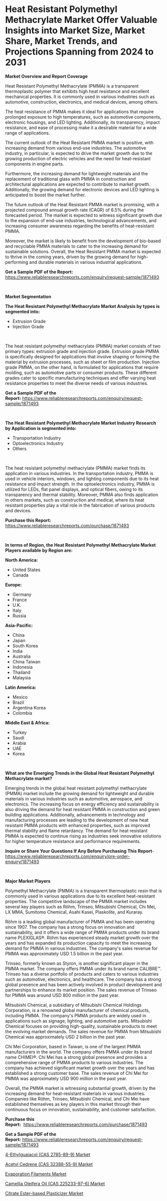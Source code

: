 <p><h1>Heat Resistant Polymethyl Methacrylate Market Offer Valuable Insights into Market Size, Market Share, Market Trends, and Projections Spanning from 2024 to 2031</h1></p><p><strong>Market Overview and Report Coverage</strong></p>
<p><p>Heat Resistant Polymethyl Methacrylate (PMMA) is a transparent thermoplastic polymer that exhibits high heat resistance and excellent mechanical properties. It is commonly used in various industries such as automotive, construction, electronics, and medical devices, among others.</p><p>The heat resistance of PMMA makes it ideal for applications that require prolonged exposure to high temperatures, such as automotive components, electronic housings, and LED lighting. Additionally, its transparency, impact resistance, and ease of processing make it a desirable material for a wide range of applications.</p><p>The current outlook of the Heat Resistant PMMA market is positive, with increasing demand from various end-use industries. The automotive industry, in particular, is expected to drive the market growth due to the growing production of electric vehicles and the need for heat-resistant components in engine parts.</p><p>Furthermore, the increasing demand for lightweight materials and the replacement of traditional glass with PMMA in construction and architectural applications are expected to contribute to market growth. Additionally, the growing demand for electronic devices and LED lighting is anticipated to boost the market further.</p><p>The future outlook of the Heat Resistant PMMA market is promising, with a projected compound annual growth rate (CAGR) of 6.5% during the forecasted period. The market is expected to witness significant growth due to the expansion of end-use industries, technological advancements, and increasing consumer awareness regarding the benefits of heat-resistant PMMA.</p><p>Moreover, the market is likely to benefit from the development of bio-based and recyclable PMMA materials to cater to the increasing demand for sustainable solutions. Overall, the Heat Resistant PMMA market is expected to thrive in the coming years, driven by the growing demand for high-performing and durable materials in various industrial applications.</p></p>
<p><strong>Get a Sample PDF of the Report:</strong> <a href="https://www.reliableresearchreports.com/enquiry/request-sample/1871493">https://www.reliableresearchreports.com/enquiry/request-sample/1871493</a></p>
<p>&nbsp;</p>
<p><strong>Market Segmentation</strong></p>
<p><strong>The Heat Resistant Polymethyl Methacrylate Market Analysis by types is segmented into:</strong></p>
<p><ul><li>Extrusion Grade</li><li>Injection Grade</li></ul></p>
<p>&nbsp;</p>
<p><p>The heat resistant polymethyl methacrylate (PMMA) market consists of two primary types: extrusion grade and injection grade. Extrusion grade PMMA is specifically designed for applications that involve shaping or forming the material by extrusion processes, such as sheet or film production. Injection grade PMMA, on the other hand, is formulated for applications that require molding, such as automotive parts or consumer products. These different grades cater to specific manufacturing techniques and offer varying heat resistance properties to meet the diverse needs of various industries.</p></p>
<p><strong>Get a Sample PDF of the Report:</strong>&nbsp;<a href="https://www.reliableresearchreports.com/enquiry/request-sample/1871493">https://www.reliableresearchreports.com/enquiry/request-sample/1871493</a></p>
<p>&nbsp;</p>
<p><strong>The Heat Resistant Polymethyl Methacrylate Market Industry Research by Application is segmented into:</strong></p>
<p><ul><li>Transportation Industry</li><li>Optoelectronics Industry</li><li>Others</li></ul></p>
<p>&nbsp;</p>
<p><p>The heat resistant polymethyl methacrylate (PMMA) market finds its application in various industries. In the transportation industry, PMMA is used in vehicle interiors, windows, and lighting components due to its heat resistance and impact strength. In the optoelectronics industry, PMMA is utilized for LEDs, flat panel displays, and optical fibers, owing to its transparency and thermal stability. Moreover, PMMA also finds application in others markets, such as construction and medical, where its heat resistant properties play a vital role in the fabrication of various products and devices.</p></p>
<p><strong>Purchase this Report:</strong>&nbsp; <a href="https://www.reliableresearchreports.com/purchase/1871493">https://www.reliableresearchreports.com/purchase/1871493</a></p>
<p>&nbsp;</p>
<p><strong>In terms of Region, the Heat Resistant Polymethyl Methacrylate Market Players available by Region are:</strong></p>
<p>
    <p> <strong> North America: </strong>
        <ul>
            <li>United States</li>
            <li>Canada</li>
        </ul>
        </p> 
    <p> <strong> Europe: </strong>
        <ul>
            <li>Germany</li>
            <li>France</li>
            <li>U.K.</li>
            <li>Italy</li>
            <li>Russia</li>
        </ul>
        </p> 
    <p> <strong> Asia-Pacific: </strong>
        <ul>
            <li>China</li>
            <li>Japan</li>
            <li>South Korea</li>
            <li>India</li>
            <li>Australia</li>
            <li>China Taiwan</li>
            <li>Indonesia</li>
            <li>Thailand</li>
            <li>Malaysia</li>
        </ul>
        </p> 
    <p> <strong> Latin America: </strong>
        <ul>
            <li>Mexico</li>
            <li>Brazil</li>
            <li>Argentina Korea</li>
            <li>Colombia</li>
        </ul>
        </p> 
    <p> <strong> Middle East & Africa: </strong>
        <ul>
            <li>Turkey</li>
            <li>Saudi</li>
            <li>Arabia</li>
            <li>UAE</li>
            <li>Korea</li>
        </ul>
    </p>
    </p>
<p>&nbsp;</p>
<p><strong>What are the Emerging Trends in the Global Heat Resistant Polymethyl Methacrylate market?</strong></p>
<p><p>Emerging trends in the global heat resistant polymethyl methacrylate (PMMA) market include the growing demand for lightweight and durable materials in various industries such as automotive, aerospace, and electronics. The increasing focus on energy efficiency and sustainability is also driving the demand for heat resistant PMMA in construction and green building applications. Additionally, advancements in technology and manufacturing processes are leading to the development of new heat resistant PMMA products with enhanced properties, such as improved thermal stability and flame retardancy. The demand for heat resistant PMMA is expected to continue rising as industries seek innovative solutions for higher temperature resistance and performance requirements.</p></p>
<p><strong>Inquire or Share Your Questions If Any Before Purchasing This Report</strong>- <a href="https://www.reliableresearchreports.com/enquiry/pre-order-enquiry/1871493">https://www.reliableresearchreports.com/enquiry/pre-order-enquiry/1871493</a></p>
<p>&nbsp;</p>
<p><strong>Major Market Players</strong></p>
<p><p>Polymethyl Methacrylate (PMMA) is a transparent thermoplastic resin that is commonly used in various applications due to its excellent heat-resistant properties. The competitive landscape of the PMMA market includes several key players such as Röhm, Trinseo, Mitsubishi Chemical, Chi Mei, LX MMA, Sumitomo Chemical, Asahi Kasei, Plaskolite, and Kuraray. </p><p>Röhm is a leading global manufacturer of PMMA and has been operating since 1907. The company has a strong focus on innovation and sustainability, and it offers a wide range of PMMA products under its brand name PLEXIGLAS®. Röhm has experienced steady market growth over the years and has expanded its production capacity to meet the increasing demand for PMMA in various industries. The company's sales revenue for PMMA was approximately USD 1.5 billion in the past year.</p><p>Trinseo, formerly known as Styron, is another significant player in the PMMA market. The company offers PMMA under its brand name CALIBRE™. Trinseo has a diverse portfolio of products and caters to various industries such as automotive, electronics, and healthcare. The company has a strong global presence and has been actively involved in product development and partnerships to enhance its market position. The sales revenue of Trinseo for PMMA was around USD 800 million in the past year.</p><p>Mitsubishi Chemical, a subsidiary of Mitsubishi Chemical Holdings Corporation, is a renowned global manufacturer of chemical products, including PMMA. The company's PMMA products are widely used in applications such as signage, lighting, and automotive parts. Mitsubishi Chemical focuses on providing high-quality, sustainable products to meet the evolving market demands. The sales revenue for PMMA from Mitsubishi Chemical was approximately USD 2 billion in the past year.</p><p>Chi Mei Corporation, based in Taiwan, is one of the largest PMMA manufacturers in the world. The company offers PMMA under its brand name CHIMEI®. Chi Mei has a strong global presence and provides a comprehensive range of PMMA products to various industries. The company has achieved significant market growth over the years and has established a strong customer base. The sales revenue of Chi Mei for PMMA was approximately USD 900 million in the past year.</p><p>Overall, the PMMA market is witnessing substantial growth, driven by the increasing demand for heat-resistant materials in various industries. Companies like Röhm, Trinseo, Mitsubishi Chemical, and Chi Mei have established themselves as key players in this market through their continuous focus on innovation, sustainability, and customer satisfaction.</p></p>
<p><strong>Purchase this Report:</strong>&nbsp;&nbsp;<a href="https://www.reliableresearchreports.com/purchase/1871493">https://www.reliableresearchreports.com/purchase/1871493</a></p>
<p></p>
<p><strong>Get a Sample PDF of the Report:</strong>&nbsp;<a href="https://www.reliableresearchreports.com/enquiry/request-sample/1871493">https://www.reliableresearchreports.com/enquiry/request-sample/1871493</a></p>
<p><p><a href="https://github.com/Chiragrp23/Market-Research-Report-List-2/blob/main/4-ethylguaiacol-cas-2785-89-9-market.md">4-Ethylguaiacol (CAS 2785-89-9) Market</a></p><p><a href="https://github.com/Chiragrp22/Market-Research-Report-List-2/blob/main/acetyl-cedrene-cas-32388-55-9-market.md">Acetyl Cedrene (CAS 32388-55-9) Market</a></p><p><a href="https://github.com/BryceTownsendr/Market-Research-Report-List-2/blob/main/evaporation-filaments-market.md">Evaporation Filaments Market</a></p><p><a href="https://github.com/ChiragRP21/Market-Research-Report-List-2/blob/main/camellia-oleifera-oil-cas-225233-97-6-market.md">Camellia Oleifera Oil (CAS 225233-97-6) Market</a></p><p><a href="https://github.com/ChiragRp1/Market-Research-Report-List-2/blob/main/citrate-ester-based-plasticizer-market.md">Citrate Ester-based Plasticizer Market</a></p></p>